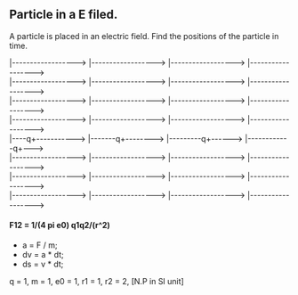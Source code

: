 ## Particle in a E filed.
 A particle is placed in an electric field. Find the positions of the particle in time.

 |------------------>  |------------------>  |------------------>    |------------------>  
 |------------------>  |------------------>  |------------------>    |------------------>  
 |------------------>  |------------------>  |------------------>    |------------------>  
 |------------------>  |------------------>  |------------------>    |------------------>  
 |----q+----------->  |-------q+-------->  |---------q+------>    |------------q+--->  
 |------------------>  |------------------>  |------------------>    |------------------>  
 |------------------>  |------------------>  |------------------>    |------------------>  
 |------------------>  |------------------>  |------------------>    |------------------>  


#### F12 = 1/(4 pi e0) q1q2/(r^2)
- a = F / m;
- dv = a * dt;
- ds = v * dt;

q = 1,
m = 1,
e0 = 1,
r1 = 1,
r2 = 2,
[N.P in SI unit]
